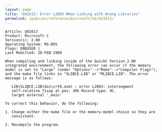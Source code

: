 ```yaml
---
layout: page
title: "Q41613: Error L2003 When Linking with Wrong Libraries"
permalink: /pubs/pc/reference/microsoft/kb/Q41613/
---
```


	Article: Q41613
	Product: Microsoft C
	Version(s): 2.00
	Operating System: MS-DOS
	Flags: ENDUSER |
	Last Modified: 28-FEB-1989
	
	When compiling and linking inside of the QuickC Version 2.00
	integrated environment, the following error can occur if the memory
	model is set to "Large" (under "Options"-->"Make"-->"Compiler Flags"),
	and the make file links in "SLIBCE.LIB" or "MLIBCE.LIB". The error
	message is as follows:
	
	   LIB\SLIBCE.LIB(dos\crt0.asm) : error L2003: intersegment
	   self-relative fixup at pos: 3D6 Record type: 9C.
	   target external '_main'
	
	To correct this behavior, do the following:
	
	1. Change either the make file or the memory-model choice so they are
	   consistent.
	
	2. Recompile the program.
